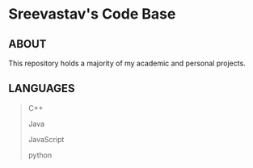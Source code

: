 # Sreevastav's Code Base 
## ABOUT 
This repository holds a majority of my academic and personal projects.
## LANGUAGES 
> C++
> 
> Java
> 
> JavaScript
> 
> python 
